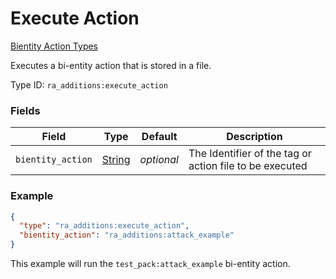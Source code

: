 # Execute Action
[Bientity Action Types](../bientity_action_types_types.md)

Executes a bi-entity action that is stored in a file.

Type ID: `ra_additions:execute_action`
### Fields
Field | Type | Default | Description
------|------|---------|-------------
`bientity_action` | [String](../data_types/string.md) | _optional_ | The Identifier of the tag or action file to be executed

### Example
```json
{
  "type": "ra_additions:execute_action",
  "bientity_action": "ra_additions:attack_example"
}
```
This example will run the `test_pack:attack_example` bi-entity action.
